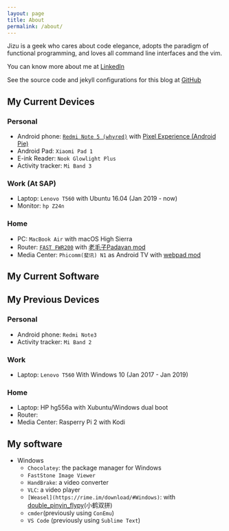 ```yaml
---
layout: page
title: About
permalink: /about/
---
```


Jizu is a geek who cares about code elegance, adopts the paradigm of functional programming, and loves all command line interfaces and the vim. 

You can know more about me at [LinkedIn][linkedin]

See the source code and jekyll configurations for this blog at [GitHub][repo]


[linkedin]:https://www.linkedin.com/in/jizusun/
[repo]:https://github.com/jizusun/my-translations

## My Current Devices

### Personal 
- Android phone: [`Redmi Note 5 (whyred)`](https://forum.xda-developers.com/redmi-note-5-pro) with [Pixel Experience (Android Pie)](https://download.pixelexperience.org/whyred/)
- Android Pad: `Xiaomi Pad 1`
- E-ink Reader: `Nook Glowlight Plus`
- Activity tracker: `Mi Band 3`

### Work (At SAP)
- Laptop: `Lenovo T560` with Ubuntu 16.04 (Jan 2019 - now)
- Monitor: `hp Z24n`

### Home

- PC: `MacBook Air` with macOS High Sierra
- Router:  [`FAST FWR200`](https://item.taobao.com/item.htm?id=565298681512) with [老毛子Padavan mod](https://www.right.com.cn/forum/thread-161324-1-1.html)
- Media Center: `Phicomm(斐讯) N1` as Android TV with [webpad mod](https://www.znds.com/tv-1118656-1-1.html)

## My Current Software
  

## My Previous Devices

### Personal 
- Android phone: `Redmi Note3`
- Activity tracker: `Mi Band 2`

### Work 
- Laptop: `Lenovo T560` With Windows 10 (Jan 2017 - Jan 2019) 

### Home

- Laptop: HP hg556a with Xubuntu/Windows dual boot
- Router:  
- Media Center: Rasperry Pi 2 with Kodi

## My software
- Windows 
  - `Chocolatey`: the package manager for Windows
  - `FastStone Image Viewer`
  - `HandBrake`: a video converter
  - `VLC`: a video player
  - `[Weasel](https://rime.im/download/#Windows)`: with [double_pinyin_flypy](https://github.com/rime/rime-double-pinyin)(小鹤双拼)
  - `cmder`(previously using `ConEmu`)
  - `VS Code` (previously using `Sublime Text`)
  
